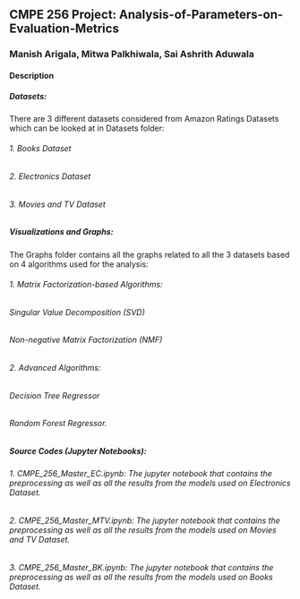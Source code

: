 ##                          CMPE 256 Project: Analysis-of-Parameters-on-Evaluation-Metrics
###                                Manish Arigala, Mitwa Palkhiwala, Sai Ashrith Aduwala


#### Description

##### Datasets: 

There are 3 different datasets considered from Amazon Ratings Datasets which can be looked at in Datasets folder:

###### 1. Books Dataset

###### 2. Electronics Dataset

###### 3. Movies and TV Dataset

##### Visualizations and Graphs:

The Graphs folder contains all the graphs related to all the 3 datasets based on 4 algorithms used for the analysis:
###### 1. Matrix Factorization-based Algorithms:
######      Singular Value Decomposition (SVD)
######      Non-negative Matrix Factorization (NMF)
###### 2. Advanced Algorithms:
######     Decision Tree Regressor
######     Random Forest Regressor.

##### Source Codes (Jupyter Notebooks):

###### 1. CMPE_256_Master_EC.ipynb: The jupyter notebook that contains the preprocessing as well as all the results from the models used on Electronics Dataset.

###### 2. CMPE_256_Master_MTV.ipynb: The jupyter notebook that contains the preprocessing as well as all the results from the models used on Movies and TV Dataset.

###### 3. CMPE_256_Master_BK.ipynb: The jupyter notebook that contains the preprocessing as well as all the results from the models used on Books Dataset.
